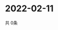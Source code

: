 # 2022-02-11
  共 0条

  <!-- BEGIN -->
  <!-- 最后更新时间Fri Feb 11 2022 01:52:29 GMT+0000 (Coordinated Universal Time) -->
  
  <!-- END -->
  
  